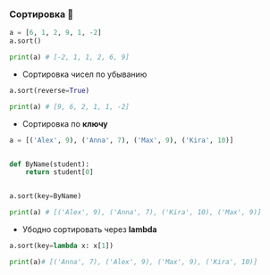### Сортировка :monkey:

```python
a = [6, 1, 2, 9, 1, -2]
a.sort()

print(a) # [-2, 1, 1, 2, 6, 9]
```
* Сортировка чисел по убыванию

```python
a.sort(reverse=True)

print(a) # [9, 6, 2, 1, 1, -2]
```

* Сортировка по __ключу__

```python
a = [('Alex', 9), ('Anna', 7), ('Max', 9), ('Kira', 10)]


def ByName(student):
    return student[0]


a.sort(key=ByName)

print(a) # [('Alex', 9), ('Anna', 7), ('Kira', 10), ('Max', 9)]
```

* Убодно сортировать через __lambda__ 
```python
a.sort(key=lambda x: x[1])

print(a)# [('Anna', 7), ('Alex', 9), ('Max', 9), ('Kira', 10)]
```
